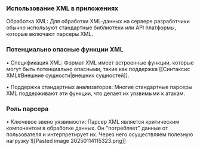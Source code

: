 
### Использование XML в приложениях

Обработка XML: Для обработки XML-данных на сервере разработчики обычно используют стандартные библиотеки или API платформы, которые включают парсеры XML.

###  Потенциально опасные функции XML

• Спецификация XML: Формат XML имеет встроенные функции, которые могут быть потенциально опасными, такие как поддержка [[Синтаксис XML#Внешние сущности|внешних сущностей]].

• Поддержка стандартных анализаторов: Многие стандартные парсеры XML поддерживают эти функции, что делает их уязвимыми к атакам.

### Роль парсера

• Ключевое звено уязвимости: Парсер XML является критическим компонентом в обработке данных. Он "потребляет" данные от пользователя и интерпретирует их. Через него осуществляем полезную нагрузку
![[Pasted image 20250114115323.png]]